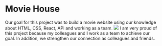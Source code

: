 # Movie House
Our goal for this project was to build a movie website using our knowledge about HTML, CSS, React, API and working as a team.
<img src="src/images/MovieHousegif" />
I am very proud of this project because my colleagues and I work as a team to achieve our goal. In addition, we strengthen our connection as colleagues and friends.

